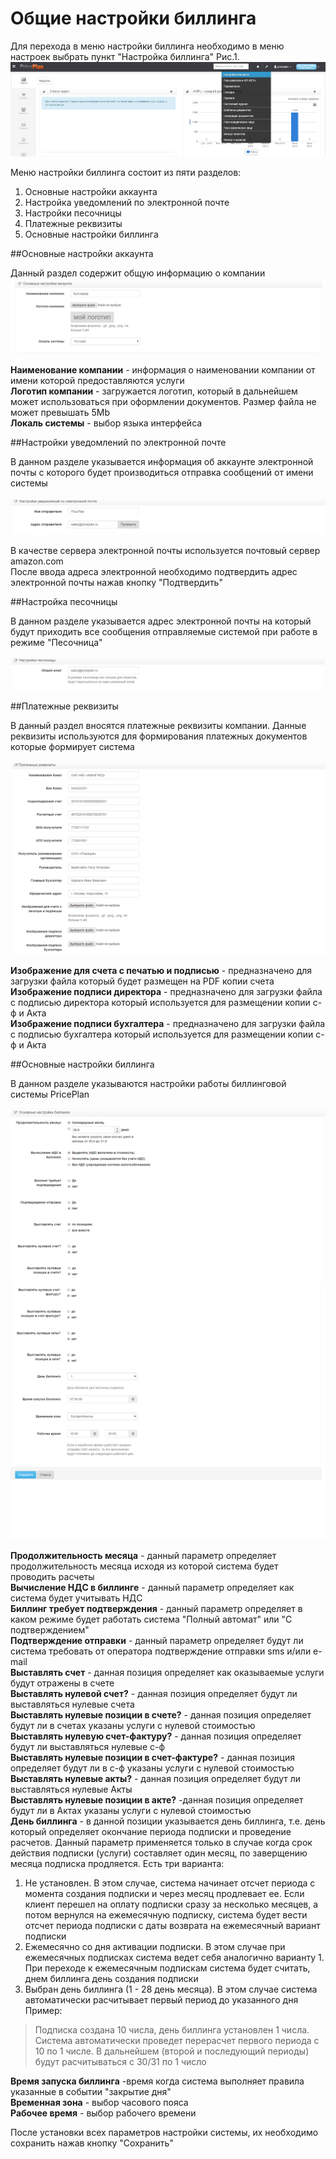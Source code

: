 # Общие настройки биллинга

Для перехода в меню настройки биллинга необходимо в меню настроек выбрать пункт "Настройка биллинга" Рис.1.
![Рис.1](setup_bill1.png)

Меню настройки биллинга состоит из пяти разделов:  

1. Основные настройки аккаунта  
2. Настройка уведомлений по электронной почте  
3. Настройки песочницы  
4. Платежные реквизиты  
5. Основные настройки биллинга  


##Основные настройки аккаунта  

Данный раздел содержит общую информацию о компании
![Рис.2](setup_bill2.png)  

**Наименование компании** - информация о наименовании компании от имени которой предоставляются услуги  
**Логотип компании** - загружается логотип, который в дальнейшем может использоваться при оформлении документов. Размер файла не может превышать 5Mb  
**Локаль системы** - выбор языка интерфейса  

##Настройки уведомлений по электронной почте  

В данном разделе указывается информация об аккаунте электронной почты с которого будет производиться отправка сообщений от имени системы  

![Рис.3](setup_bill3.png)  

В качестве сервера электронной почты используется почтовый сервер amazon.com  
После ввода адреса электронной необходимо подтвердить адрес электронной почты нажав кнопку "Подтвердить"  

##Настройка песочницы

В данном разделе указывается адрес электронной почты на который будут приходить все сообщения отправляемые системой при работе в режиме "Песочница"

![Рис.4](setup_bill4.png)  

##Платежные реквизиты

В данный раздел вносятся платежные реквизиты компании. Данные реквизиты используются для формирования платежных документов которые формирует система

![Рис.5](setup_bill5.png)

**Изображение для счета с печатью и подписью** - предназначено для загрузки файла который будет размещен на PDF копии счета  
**Изображение подписи директора** - предназначено для загрузки файла с подписью директора который используется для размещении копии с-ф и Акта  
**Изображение подписи бухгалтера** - предназначено для загрузки файла с подписью бухгалтера который используется для размещении копии с-ф и Акта  

##Основные настройки биллинга  

В данном разделе указываются настройки работы биллинговой системы PricePlan

![Рис.6](setup_bill6.png)
![Рис.7](setup_bill7.png)  

**Продолжительность месяца** -  данный параметр определяет продолжительность месяца исходя из которой система будет проводить расчеты  
**Вычисление НДС в биллинге** - данный параметр определяет как система будет учитывать НДС  
**Биллинг требует подтверждения** - данный параметр определяет в каком режиме будет работать система "Полный автомат" или "С подтверждением"  
**Подтверждение отправки** -  данный параметр определяет будут ли система требовать от оператора подтверждение отправки sms и/или e-mail  
**Выставлять счет** - данная позиция определяет как оказываемые услуги будут отражены в счете  
**Выставлять нулевой счет?** - данная позиция определяет будут ли выставляться нулевые счета  
**Выставлять нулевые позиции в счете?** -  данная позиция определяет будут ли в счетах указаны услуги с нулевой стоимостью  
**Выставлять нулевую счет-фактуру?** - данная позиция определяет будут ли выставляться нулевые с-ф  
**Выставлять нулевые позиции в счет-фактуре?** - данная позиция определяет будут ли в с-ф указаны услуги с нулевой стоимостью  
**Выставлять нулевые акты?** - данная позиция определяет будут ли выставляться нулевые Акты  
**Выставлять нулевые позиции в акте?** -данная позиция определяет будут ли в Актах указаны услуги с нулевой стоимостью  
**День биллинга** - в данной позиции указывается день биллинга, т.е. день который определяет окончание периода подписки и проведение расчетов. Данный параметр применяется только в случае когда срок действия подписки (услуги) составляет один месяц, по заверщению месяца подписка продляется. Есть три варианта:  
1. Не установлен. В этом случае, система начинает отсчет периода с момента создания подписки и через месяц продлевает ее. Если клиент перешел на оплату подписки сразу за несколько месяцев, а потом вернулся на ежемесячную подписку, система будет вести отсчет периода подписки с даты возврата на ежемесячный вариант подписки  
2. Ежемесячно со дня активации подписки. В этом случае при ежемесячных подписках система ведет себя аналогично варианту 1. При переходе к ежемесячным подпискам система будет считать, днем биллинга день создания подписки  
3.  Выбран день биллинга (1 - 28 день месяца). В этом случае система автоматически расчитывает первый период до указанного дня  
Пример:  
> Подписка создана 10 числа, день биллинга установлен 1 числа. Система автоматически проведет перерасчет первого периода с 10 по 1 числе. В дальнейшем (второй и последующий периоды) будут расчитываться с 30/31 по 1 число 

**Время запуска биллинга** -время когда система выполняет правила указанные в событии "закрытие дня"  
**Временная зона** - выбор часового пояса  
**Рабочее время** - выбор рабочего времени  

После установки всех параметров настройки системы, их необходимо сохранить нажав кнопку "Сохранить"

